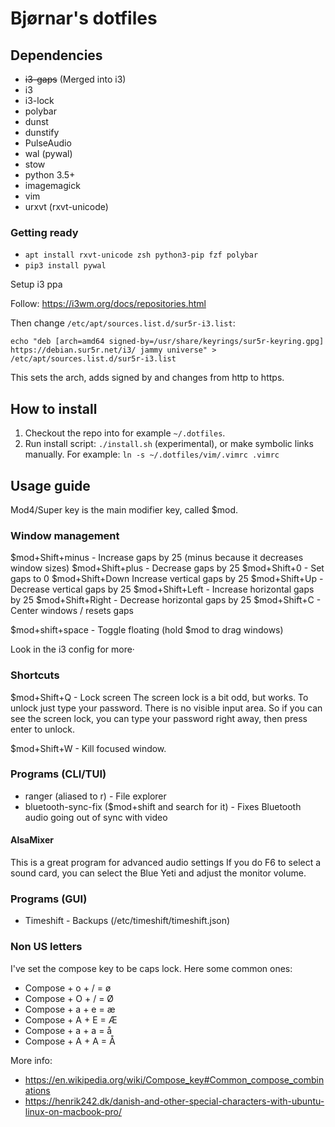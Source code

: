 # Bjørnar's dotfiles

## Dependencies

-   ~~i3-gaps~~ (Merged into i3)
-   i3
-   i3-lock
-   polybar
-   dunst
-   dunstify
-   PulseAudio
-   wal (pywal)
-   stow
-   python 3.5+
-   imagemagick
-   vim
-   urxvt (rxvt-unicode)

### Getting ready

-   `apt install rxvt-unicode zsh python3-pip fzf polybar`
-   `pip3 install pywal`

Setup i3 ppa

Follow: https://i3wm.org/docs/repositories.html

Then change `/etc/apt/sources.list.d/sur5r-i3.list`:

`echo "deb [arch=amd64 signed-by=/usr/share/keyrings/sur5r-keyring.gpg] https://debian.sur5r.net/i3/ jammy universe" > /etc/apt/sources.list.d/sur5r-i3.list`

This sets the arch, adds signed by and changes from http to https.

## How to install

1. Checkout the repo into for example `~/.dotfiles`.
1. Run install script: `./install.sh` (experimental), or make symbolic links manually. For example: `ln -s ~/.dotfiles/vim/.vimrc .vimrc`

## Usage guide

Mod4/Super key is the main modifier key, called $mod.

### Window management

$mod+Shift+minus - Increase gaps by 25 (minus because it decreases window sizes)
$mod+Shift+plus - Decrease gaps by 25
$mod+Shift+0 - Set gaps to 0
$mod+Shift+Down Increase vertical gaps by 25
$mod+Shift+Up - Decrease vertical gaps by 25
$mod+Shift+Left - Increase horizontal gaps by 25
$mod+Shift+Right - Decrease horizontal gaps by 25
$mod+Shift+C - Center windows / resets gaps

$mod+shift+space - Toggle floating (hold $mod to drag windows)

Look in the i3 config for more·

### Shortcuts

$mod+Shift+Q - Lock screen
The screen lock is a bit odd, but works. To unlock just type your password. There is no visible input area. So if you can see the screen lock, you can type your password right away, then press enter to unlock.

$mod+Shift+W - Kill focused window.

### Programs (CLI/TUI)

-   ranger (aliased to r) - File explorer
-   bluetooth-sync-fix ($mod+shift and search for it) - Fixes Bluetooth audio going out of sync with video

#### AlsaMixer

This is a great program for advanced audio settings
If you do F6 to select a sound card, you can select the Blue Yeti and adjust the monitor volume.

### Programs (GUI)

-   Timeshift - Backups (/etc/timeshift/timeshift.json)

### Non US letters

I've set the compose key to be caps lock.
Here some common ones:

-   Compose + o + / = ø
-   Compose + O + / = Ø
-   Compose + a + e = æ
-   Compose + A + E = Æ
-   Compose + a + a = å
-   Compose + A + A = Å

More info:

-   https://en.wikipedia.org/wiki/Compose_key#Common_compose_combinations
-   https://henrik242.dk/danish-and-other-special-characters-with-ubuntu-linux-on-macbook-pro/
